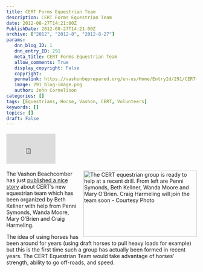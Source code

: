 ```yaml
---
title: CERT Forms Equestrian Team
description: CERT Forms Equestrian Team
date: 2012-08-27T14:21:00Z
PublishDate: 2012-08-27T14:21:00Z
archive: ["2012", "2012-8", "2012-8-27"]
params:
   dnn_blog_ID: 1
   dnn_entry_ID: 291
   meta_title: CERT Forms Equestrian Team
   allow_comments: True
   display_copyright: False
   copyright: 
   permalink: https://vashonbeprepared.org/en-us/Home/EntryId/291/CERT-Forms-Equestrian-Team
   image: 291_blog-image.png
   author: John Cornelison
categories: []
tags: [Equestrians, Horse, Vashon, CERT, Volunteers]
keywords: []
topics: []
draft: False
---
```


<div class="wlWriterHeaderFooter" style="padding-bottom: 4px; margin: 0px; padding-left: 0px; padding-right: 0px; float: none; padding-top: 4px;"><iframe src="http://www.facebook.com/widgets/like.php?href=http://vashonbeprepared.org/News/Blogs/VashonPreparedness/tabid/164/EntryId/291/CERT-Forms-Equestrian-Team.aspx" frameborder="0" scrolling="no" style="width: 130px; height: 80px;border: medium none;"></iframe></div>
<p><img width="300" height="176" title="The CERT equestrian group is ready to help at a recent drill. From left are Penni Symonds, Beth Kellner, Wanda Moore and Mary O&rsquo;Brien. Craig Harmeling will join the team soon" align="right" style="margin: 0px 0px 5px 5px; display: inline; float: right;border: 0px solid;" alt="The CERT equestrian group is ready to help at a recent drill. From left are Penni Symonds, Beth Kellner, Wanda Moore and Mary O&rsquo;Brien. Craig Harmeling will join the team soon - Courtesy Photo" src="http://media.pnwlocalnews.com/images/600*351/76292vashonCERThorsefolks-web.jpg" />The Vashon Beachcomber has just <a href="http://www.vashonbeachcomber.com/news/166944596.html" target="_blank">published a nice story</a> about CERT&rsquo;s new equestrian team which has been organized by Beth Kellner with help from Penni Symonds, Wanda Moore, Mary O&rsquo;Brien and Craig Harmeling.</p>
<p>The idea of using horses has been around for years (using draft horses to pull heavy loads for example) but this is the first time such a group has actually been formed in recent years. The CERT Equestrian Team would take advantage of horses&rsquo; strength, ability to go off-roads, and speed.</p>
